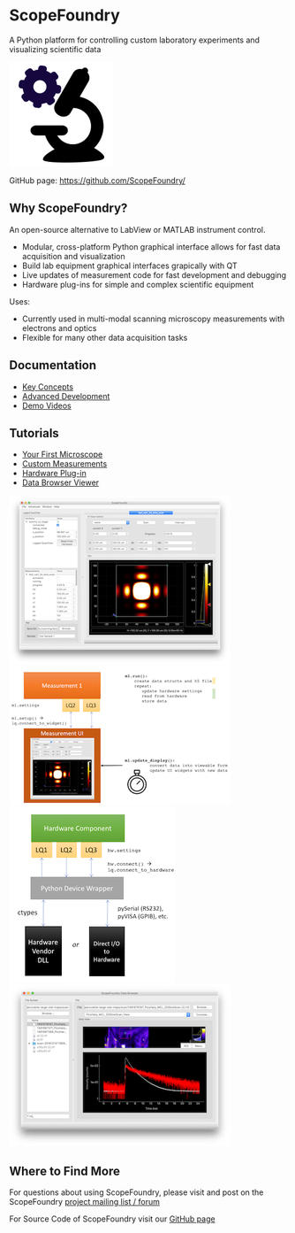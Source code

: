 # ScopeFoundry

A Python platform for controlling custom laboratory experiments and visualizing scientific data

![Logo](logo/scopefoundry_logo2_189.png)


GitHub page: <https://github.com/ScopeFoundry/>

## Why ScopeFoundry?

An open-source alternative to LabView or MATLAB instrument control.

* Modular, cross-platform Python graphical interface allows for fast data acquisition and visualization 
* Build lab equipment graphical interfaces grapically with QT
* Live updates of measurement code for fast development and debugging
* Hardware plug-ins for simple and complex scientific equipment

Uses: 

* Currently used in multi-modal scanning microscopy measurements with electrons and optics
* Flexible for many other data acquisition tasks


## Documentation

* [Key Concepts](key_concepts/key_concepts.md)
* [Advanced Development](advanced_dev.md)
* [Demo Videos](video_demos.md)

## Tutorials

[1st_microscope]: ./building_your_first_microscope.md
[measure_tut]: ./custom_measurement.md
[hw_tut]: ./building_a_custom_hardware_plugin.md
[databrowser_tut]: ./databrowser_view_tutorial.md

* [Your First Microscope][1st_microscope]
* [Custom Measurements][measure_tut]
* [Hardware Plug-in][hw_tut]
* [Data Browser Viewer][databrowser_tut]



[![data_browse_img](microscope_400.png)][1st_microscope]
[![measure_dia](./measure_diagram.png)][measure_tut]
[![hw_diagram](./hw_plugin_diagram.png)][hw_tut]
[![data_browse_img](databrowse_1_400.png)][databrowser_tut]

## Where to Find More

For questions about using ScopeFoundry, please visit and post on the ScopeFoundry [project mailing list / forum](https://groups.google.com/forum/#!forum/scopefoundry)

For Source Code of ScopeFoundry visit our [GitHub page](https://github.com/scopefoundry/)
